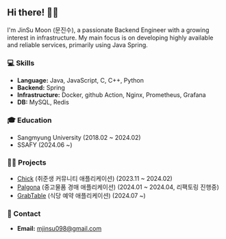 ## Hi there! 🙋‍♂️

I'm JinSu Moon (문진수), a passionate Backend Engineer with a growing interest in infrastructure. My main focus is on developing highly available and reliable services, primarily using Java Spring.

### 💻 Skills
- **Language:** Java, JavaScript, C, C++, Python
- **Backend:** Spring
- **Infrastructure:** Docker, github Action, Nginx, Prometheus, Grafana
- **DB:** MySQL, Redis

### 🎓 Education
- Sangmyung University (2018.02 ~ 2024.02)
- SSAFY (2024.06 ~)

### 👨‍💻 Projects
- [Chick](https://github.com/jinsu868/Chick-backend) (취준생 커뮤니티 애플리케이션) (2023.11 ~ 2024.02)
- [Palgona](https://github.com/jinsu868/palgonaa) (중고물품 경매 애플리케이션) (2024.01 ~ 2024.04, 리팩토링 진행중)
- [GrabTable](https://github.com/GrabTable/GrabTable) (식당 예약 애플리케이션) (2024.07 ~)

### 📧 Contact
* **Email:** [mjinsu098@gmail.com](mailto:mjinsu098@gmail.com)
